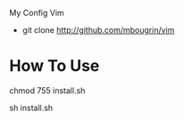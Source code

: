My Config Vim

+ git clone http://github.com/mbougrin/vim

# How To Use

chmod 755 install.sh

sh install.sh
